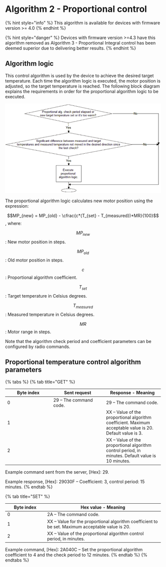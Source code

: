 # Algorithm 2 - Proportional control

{% hint style="info" %}
This algorithm is available for devices with firmware version >= 4.0
{% endhint %}

{% hint style="danger" %}
Devices with firmware version >=4.3 have this algorithm removed as Algorithm 3 - Proportional Integral control has been deemed superior due to delivering better results.
{% endhint %}

## **Algorithm logic**

This control algorithm is used by the device to achieve the desired target temperature. Each time the algorithm logic is executed, the motor position is adjusted, so the target temperature is reached. The following block diagram explains the requirements in order for the proportional algorithm logic to be executed.

![](<../../../../.gitbook/assets/image (23).png>)

The proportional algorithm logic calculates new motor position using the expression:

$$MP_{new} = MP_{old} - \cfrac{c*(T_{set} - T_{measured})*MR}{100}$$, where:

$$MP_{new}$$: New motor position in steps.

$$MP_{old}$$: Old motor position in steps.

$$c$$: Proportional algorithm coefficient.

$$T_{set}$$: Target temperature in Celsius degrees.

$$T_{measured}$$: Measured temperature in Celsius degrees.

$$MR$$: Motor range in steps.

Note that the algorithm check period and coefficient parameters can be configured by radio commands.

## **Proportional temperature control algorithm parameters**

{% tabs %}
{% tab title="GET" %}


<table><thead><tr><th width="135">Byte index</th><th width="157">Sent request</th><th>Response - Meaning</th></tr></thead><tbody><tr><td>0</td><td>29 – The command code.</td><td>29 – The command code.</td></tr><tr><td>1</td><td> </td><td>XX – Value of the proportional algorithm coefficient. Maximum acceptable value is 20. Default value is 3.</td></tr><tr><td>2</td><td> </td><td>XX – Value of the proportional algorithm control period, in minutes. Default value is 10 minutes.</td></tr></tbody></table>

Example command sent from the server, \[Hex]: 29.

Example response, \[Hex]: 29030F – Coefficient: 3, control period: 15 minutes.
{% endtab %}

{% tab title="SET" %}
<table><thead><tr><th width="115.05745554035565">Byte index</th><th>Hex value - Meaning</th></tr></thead><tbody><tr><td>0</td><td>2A – The command code.</td></tr><tr><td>1</td><td>XX – Value for the proportional algorithm coefficient to be set. Maximum acceptable value is 20.</td></tr><tr><td>2</td><td>XX – Value of the proportional algorithm control period, in minutes.</td></tr></tbody></table>

Example command, \[Hex]: 2A040C – Set the proportional algorithm coefficient to 4 and the check period to 12 minutes.
{% endtab %}
{% endtabs %}



